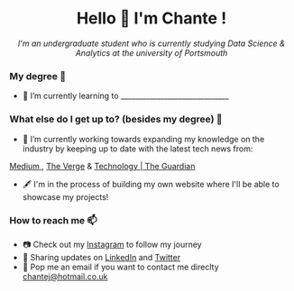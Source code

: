 
<h1 align=center>
 Hello 👋 I'm Chante !
  </h1>
  


<p align=center> 
<i> I'm an undergraduate student who is currently studying Data Science & Analytics at the university of Portsmouth
  <p align=center>
 </i></p>
</p>

### My degree 🏫
- 🧠 I’m currently learning to ______________________________

### What else do I get up to? (besides my degree) 👀
  
- 🌱 I’m currently working towards expanding my knowledge on the industry by keeping up to date with the latest tech news from:

[Medium ]( https://medium.com/), [The Verge](https://www.theverge.com/) & [Technology | The Guardian](https://www.theguardian.com/uk/technology)

- 🖋️ I'm in the process of building my own website where I'll be able to showcase my projects!


### How to reach me 📫
- 📷 Check out my [Instagram](www.) to follow my journey 
- 📳 Sharing updates on [LinkedIn](www.) and [Twitter](www.)
- 📧 Pop me an email if you want to contact me direclty [chantej@hotmail.co.uk](chantej@hotmail.co.uk)




